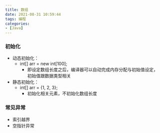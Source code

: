 ```yaml
---
title: 数组
date: 2021-08-31 10:59:44
tags: 编程
categories:
- [Java]
---
```


### 初始化
* 动态初始化：
    * int[] arr = new int[100];
        * 即设定数组长度之后，编译器可以自动完成内存分配与初始值设定，初始值跟数据类型相关
* 静态初始化：
    * int[] arr = {1, 2, 3};
        * 初始化相关元素，不初始化数组长度

### 常见异常
* 索引越界
* 空指针异常
